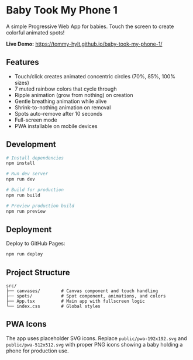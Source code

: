 # Baby Took My Phone 1

A simple Progressive Web App for babies. Touch the screen to create colorful animated spots!

**Live Demo:** https://tommy-hylt.github.io/baby-took-my-phone-1/

## Features

- Touch/click creates animated concentric circles (70%, 85%, 100% sizes)
- 7 muted rainbow colors that cycle through
- Ripple animation (grow from nothing) on creation
- Gentle breathing animation while alive
- Shrink-to-nothing animation on removal
- Spots auto-remove after 10 seconds
- Full-screen mode
- PWA installable on mobile devices

## Development

```bash
# Install dependencies
npm install

# Run dev server
npm run dev

# Build for production
npm run build

# Preview production build
npm run preview
```

## Deployment

Deploy to GitHub Pages:
```bash
npm run deploy
```

## Project Structure

```
src/
├── canvases/        # Canvas component and touch handling
├── spots/           # Spot component, animations, and colors
├── App.tsx          # Main app with fullscreen logic
└── index.css        # Global styles
```

## PWA Icons

The app uses placeholder SVG icons. Replace `public/pwa-192x192.svg` and `public/pwa-512x512.svg` with proper PNG icons showing a baby holding a phone for production use.
